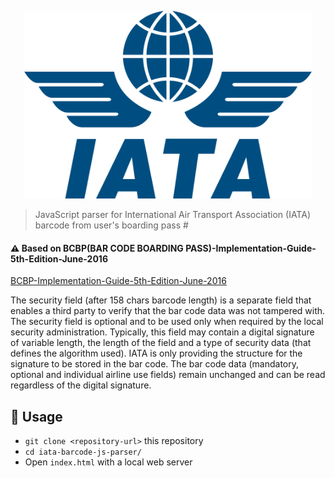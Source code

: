 <p align="center">
  <img width="460" height="300" src="iata-logo.png">
</p>

> JavaScript parser for International Air Transport Association (IATA) barcode from user's boarding pass #

#### ⚠️ Based on BCBP(BAR CODE BOARDING PASS)-Implementation-Guide-5th-Edition-June-2016
[BCBP-Implementation-Guide-5th-Edition-June-2016](https://www.iata.org/whatwedo/stb/Documents/BCBP-Implementation-Guide-5th-Edition-June-2016.pdf)

The security field (after 158 chars barcode length) is a separate field that enables a third party to verify that the bar code data was
not tampered with.
The security field is optional and to be used only when required by the local security
administration. Typically, this field may contain a digital signature of variable length, the length of
the field and a type of security data (that defines the algorithm used). IATA is only providing the
structure for the signature to be stored in the bar code.
The bar code data (mandatory, optional and individual airline use fields) remain unchanged and
can be read regardless of the digital signature.

## 🚀 Usage

* `git clone <repository-url>` this repository
* `cd iata-barcode-js-parser/`
* Open `index.html` with a local web server
